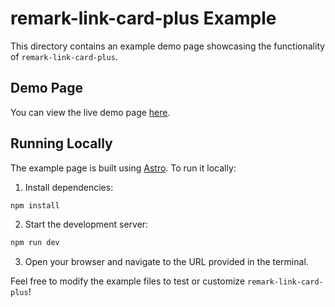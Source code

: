 # remark-link-card-plus Example

This directory contains an example demo page showcasing the functionality of `remark-link-card-plus`.

## Demo Page

You can view the live demo page [here](https://remark-link-card-plus.pages.dev/).

## Running Locally

The example page is built using [Astro](https://astro.build/). To run it locally:

1. Install dependencies:

```bash
npm install
```

2. Start the development server:

```bash
npm run dev
```

3. Open your browser and navigate to the URL provided in the terminal.

Feel free to modify the example files to test or customize `remark-link-card-plus`!

